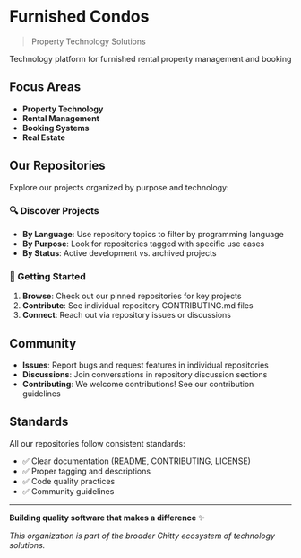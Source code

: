 # Furnished Condos

> Property Technology Solutions

Technology platform for furnished rental property management and booking

## Focus Areas

- **Property Technology**
- **Rental Management**
- **Booking Systems**
- **Real Estate**

## Our Repositories

Explore our projects organized by purpose and technology:

### 🔍 Discover Projects

- **By Language**: Use repository topics to filter by programming language
- **By Purpose**: Look for repositories tagged with specific use cases
- **By Status**: Active development vs. archived projects

### 🚀 Getting Started

1. **Browse**: Check out our pinned repositories for key projects
2. **Contribute**: See individual repository CONTRIBUTING.md files
3. **Connect**: Reach out via repository issues or discussions

## Community

- **Issues**: Report bugs and request features in individual repositories
- **Discussions**: Join conversations in repository discussion sections
- **Contributing**: We welcome contributions! See our contribution guidelines

## Standards

All our repositories follow consistent standards:

- ✅ Clear documentation (README, CONTRIBUTING, LICENSE)
- ✅ Proper tagging and descriptions  
- ✅ Code quality practices
- ✅ Community guidelines

---

**Building quality software that makes a difference** ✨

*This organization is part of the broader Chitty ecosystem of technology solutions.*
